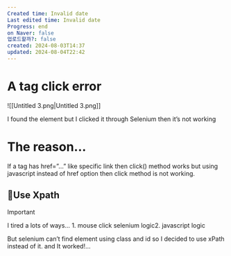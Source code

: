 ```yaml
---
Created time: Invalid date
Last edited time: Invalid date
Progress: end
on Naver: false
업로드할까?: false
created: 2024-08-03T14:37
updated: 2024-08-04T22:42
---
```

# A tag click error

![[Untitled 3.png|Untitled 3.png]]

I found the element but I clicked it through Selenium then it’s not working

  

# The reason…

If a tag has href=”…” like specific link then click() method works but using javascript instead of href option then click method is not working.

  

## 💯Use Xpath

> [!important]  
> I tired a lots of ways… 1. mouse click selenium logic2. javascript logic  

But selenium can’t find element using class and id so I decided to use xPath instead of it. and It worked!…